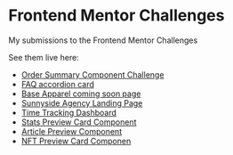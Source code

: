 # Frontend Mentor Challenges
My submissions to the Frontend Mentor Challenges
  
See them live here:
  
* [Order Summary Component Challenge](https://hopeful-snyder-de3e06.netlify.app)
* [FAQ accordion card](https://flamboyant-pasteur-986ce0.netlify.app/)
* [Base Apparel coming soon page](https://wonderful-lalande-92aa8d.netlify.app/)
* [Sunnyside Agency Landing Page](https://youthful-thompson-0a66b9.netlify.app/)
* [Time Tracking Dashboard](https://affectionate-shirley-5af682.netlify.app/)
* [Stats Preview Card Component](https://gifted-lewin-05a94f.netlify.app/)
* [Article Preview Component](https://lucid-mccarthy-03c11b.netlify.app/)
* [NFT Preview Card Componen](https://xenodochial-hopper-dafaea.netlify.app/)